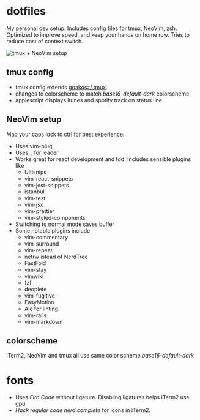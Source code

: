 # dotfiles

My personal dev setup. Includes config files for tmux, NeoVim, zsh. Optimized to improve speed, and keep your hands on home row. Tries to reduce cost of context switch.

![tmux + NeoVim setup](https://i.imgur.com/Jo4F4b1.png)

## tmux config

* tmux config extends [gpakosz/.tmux](https://github.com/gpakosz/.tmux). 
* changes to colorscheme to match *base16-default-dark* colorscheme. 
* applescript displays itunes and spotify track on status line

## NeoVim setup

Map your caps lock to ctrl for best experience.

* Uses vim-plug
* Uses ``,`` for leader
* Works great for react development and tdd. Includes sensible plugins like
    - Ultisnips
    - vim-react-snippets
    - vim-jest-snippets
    - istanbul
    - vim-test
    - vim-jsx
    - vim-prettier
    - vim-styled-components
* Switching to normal mode saves buffer
* Some notable plugins include
    - vim-commentary
    - vim-surround
    - vim-repeat
    - netrw istead of NerdTree
    - FastFold
    - vim-stay
    - vimwiki
    - fzf
    - deoplete
    - vim-fugitive
    - EasyMotion
    - Ale for linting
    - vim-rails
    - vim-markdown

## colorscheme

iTerm2, NeoVim and tmux all use same color scheme *base16-default-dark*

# fonts

* Uses *Fira Code* without ligature. Disabling ligatures helps iTerm2 use gpu. 
* *Hack regular code nerd complete* for icons in iTerm2.

